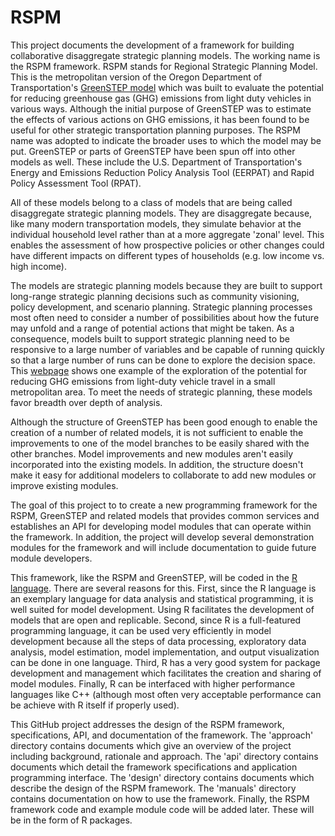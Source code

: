 # RSPM #
This project documents the development of a framework for building collaborative disaggregate strategic planning models. The working name is the RSPM framework. RSPM stands for Regional Strategic Planning Model. This is the metropolitan version of the Oregon Department of Transportation's [GreenSTEP model](https://www.oregon.gov/ODOT/TD/TP/pages/greenstep.aspx) which was built to evaluate the potential for reducing greenhouse gas (GHG) emissions from light duty vehicles in various ways. Although the initial purpose of GreenSTEP was to estimate the effects of various actions on GHG emissions, it has been found to be useful for other strategic transportation planning purposes. The RSPM name was adopted to indicate the broader uses to which the model may be put. GreenSTEP or parts of GreenSTEP have been spun off into other models as well. These include the U.S. Department of Transportation's Energy and Emissions Reduction Policy Analysis Tool (EERPAT) and Rapid Policy Assessment Tool (RPAT).  

All of these models belong to a class of models that are being called disaggregate strategic planning models. They are disaggregate because, like many modern transportation models, they simulate behavior at the individual household level rather than at a more aggregate 'zonal' level. This enables the assessment of how prospective policies or other changes could have different impacts on different types of households (e.g. low income vs. high income).  

The models are strategic planning models because they are built to support long-range strategic planning decisions such as community visioning, policy development, and scenario planning. Strategic planning processes most often need to consider a number of possibilities about how the future may unfold and a range of potential actions that might be taken. As a consequence, models built to support strategic planning need to be responsive to a large number of variables and be capable of running quickly so that a large number of runs can be done to explore the decision space. This [webpage](https://www.oregon.gov/ODOT/TD/TP/Pages/scenarioviewer.html) shows one example of the exploration of the potential for reducing GHG emissions from light-duty vehicle travel in a small metropolitan area. To meet the needs of strategic planning, these models favor breadth over depth of analysis.  

Although the structure of GreenSTEP has been good enough to enable the creation of a number of related models, it is not sufficient to enable the improvements to one of the model branches to be easily shared with the other branches. Model improvements and new modules aren't easily incorporated into the existing models. In addition, the structure doesn't make it easy for additional modelers to collaborate to add new modules or improve existing modules. 

The goal of this project to to create a new programming framework for the RSPM, GreenSTEP and related models that provides common services and establishes an API for developing model modules that can operate within the framework. In addition, the project will develop several demonstration modules for the framework and will include documentation to guide future module developers. 

This framework, like the RSPM and GreenSTEP, will be coded in the [R  language](http://www.r-project.org). There are several reasons for this. First, since the R language is an exemplary language for data analysis and statistical programming, it is well suited for model development. Using R facilitates the development of models that are open and replicable. Second, since R is a full-featured programming language, it can be used very efficiently in model development because all the steps of data processing, exploratory data analysis, model estimation, model implementation, and output visualization can be done in one language. Third, R has a very good system for package development and management which facilitates the creation and sharing of model modules. Finally, R can be interfaced with higher performance languages like C++ (although most often very acceptable performance can be achieve with R itself if properly used).  

This GitHub project addresses the design of the RSPM framework, specifications, API, and documentation of the framework. The 'approach' directory contains documents which give an overview of the project including background, rationale and approach. The 'api' directory contains documents which detail the framework specifications and application programming interface. The 'design' directory contains documents which describe the design of the RSPM framework. The 'manuals' directory contains documentation on how to use the framework. Finally, the RSPM framework code and example module code will be added later. These will be in the form of R packages.
